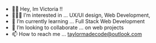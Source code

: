 - 👋🏾 Hey, Im Victoria !!
- 👩🏾‍💻 I’m interested in ... UX/UI design, Web Development,  
- 🌱 I’m currently learning ... Full Stack Web Development
- 💞️ I’m looking to collaborate ... on web projects
- 📫 How to reach me ... taylormadecode@outlook.com

<!---
heyimvictoria/heyimvictoria is a ✨ special ✨ repository because its `README.md` (this file) appears on your GitHub profile.
You can click the Preview link to take a look at your changes.
--->
